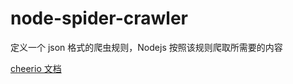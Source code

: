 # node-spider-crawler

定义一个 json 格式的爬虫规则，Nodejs 按照该规则爬取所需要的内容

[cheerio 文档](https://github.com/cheeriojs/cheerio/wiki/Chinese-README)
